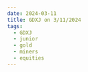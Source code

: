 ```yaml
---
date: 2024-03-11
title: GDXJ on 3/11/2024
tags: 
  - GDXJ
  - junior
  - gold
  - miners
  - equities
---
```

<div class="post">
<snapshot-grid 
    :reports="['2024/03/08/CTA/GDXJ', '2024/03/11/CTA/GDXJ', '2024/03/11/MTP/GDXJ']"
    chart="2024/03/11/Chart/GDXJ"
/>
<p>

</p>
<p>

</p>
</div>